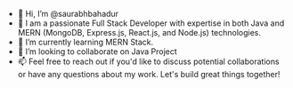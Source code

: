 - 👋 Hi, I’m @saurabhbahadur
- 👀 I am a passionate Full Stack Developer with expertise in both Java and MERN (MongoDB, Express.js, React.js, and Node.js) technologies.
- 🌱 I’m currently learning MERN Stack.
- 💞️ I’m looking to collaborate on Java Project
- 📫 Feel free to reach out if you'd like to discuss potential collaborations or have any questions about my work. Let's build great things together!

<!---
saurabhbahadur/saurabhbahadur is a ✨ special ✨ repository because its `README.md` (this file) appears on your GitHub profile.
You can click the Preview link to take a look at your changes.
--->
